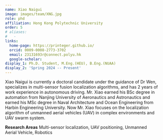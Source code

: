 ```yaml
---
name: Xiao Naigui
image: images/team/XNG.jpg
role: phd
affiliation: Hong Kong Polytechnic University
order: 5
# aliases:
#   - 
links:
  home-page: https://printeger.github.io/
  orcid: 0009-0008-2773-3702
  email: 23131693r@connect.polyu.hk
  google-scholar: 
display_1: Ph.D. Student, M.Eng.(HEU), B.Eng.(NUAA)
display_2: 'Spring 2024 -- Present'
---
```


Xiao Naigui is currently a doctoral candidate under the guidance of Dr Wen, specializes in multi-sensor fusion localization algorithms, and has 2 years of work experience in autonomous driving. Mr. Xiao earned his BSc degree in automation from Nanjing University of Aeronautics and Astronautics and earned his MSc degree in Naval Architecture and Ocean Engineering from Harbin Engineering University. Now Mr. Xiao focuses on the localization algorithm of unmanned aerial vehicles (UAV) in complex environments and UAV swarm system. 

**Research Areas**
Multi-sensor localization, UAV positioning, Unmanned Aerial Vehicle, Robotics